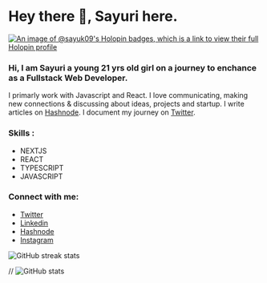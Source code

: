 # Hey there 👋, Sayuri here.


[![An image of @sayuk09's Holopin badges, which is a link to view their full Holopin profile](https://holopin.me/sayuk09)](https://holopin.io/@sayuk09)

<!-- <img width=300 height=300 src="https://github.com/SAYUK09/SAYUK09/assets/68416000/ab08b984-fdb6-43ea-b9da-3e993819f444" /> -->



### Hi, I am Sayuri a young 21 yrs old girl on a journey to enchance as a Fullstack Web Developer. 
I primarly work with Javascript and React. I love communicating, making new connections & discussing about ideas, projects and startup. 
I write articles on [Hashnode](https://sayurikamble.hashnode.dev/). I document my journey on [Twitter](https://twitter.com/sayuri_kamble).

### Skills :
- NEXTJS
- REACT
- TYPESCRIPT
- JAVASCRIPT


### Connect with me: 
- [Twitter](https://twitter.com/sayuri_kamble)
- [Linkedin](https://www.linkedin.com/in/sayuri-kamble/)
- [Hashnode](https://sayurikamble.hashnode.dev/)
- [Instagram](https://www.instagram.com/s_a_y_u_k_codes/)



![GitHub streak stats](https://github-readme-streak-stats.herokuapp.com/?user=SAYUK09)  

// ![GitHub stats](https://github-readme-stats.vercel.app/api?username=SAYUK09&show_icons=true)  
